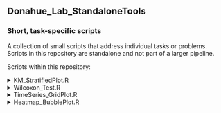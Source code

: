 ## Donahue_Lab_StandaloneTools
### Short, task-specific scripts  

A collection of small scripts that address individual tasks or problems. Scripts in this repository are standalone and not part of a larger pipeline.  
  
  

Scripts within this repository:  



<details>
<summary> KM_StratifiedPlot.R </summary>

**Description:** Generates Kaplan-Meier survival curves for a list of features stratified by a chosen percentile cutoff (e.g. Median, upper 25th, etc.). Useful for survival analysis comparing these two user-defined groups.



**The output .csv:**
| feature | p value | cutoff |
|-----:|-----:|-----:|


**Visualization:** Kaplan-Meier plot

</details>



<details>
<summary> Wilcoxon_Test.R </summary>

**Description:** Paired Wilcoxon Test (or unpaired) for multiple features between two groups. Useful for identifying significantly different distributions.

**The output .csv:**
| feature | p value | median1 | median2 |
|-----:|-----:|-----:|-----:|

**Visualization:** Box plot with p-values

</details>


<details>
<summary> TimeSeries_GridPlot.R </summary>

**Description:** Creates a 2x2 grid with group-based coloring and optional axis breaks. Useful for visualizing trends across treatment groups. *Coming soon.*

**Visualization:** Line graph (2x2 grid layout) *Coming soon.*

</details>




<details>
<summary> Heatmap_BubblePlot.R </summary>

**Description:** Generates heatmaps and bubble plots. Useful for exploring up/down regulation of pathways or other high-dimensional data. *Coming soon.*

**Visualizations:** Heatmap and bubble plots *Coming soon.*

</details>


